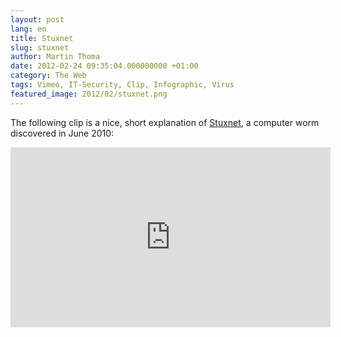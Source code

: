 ```yaml
---
layout: post
lang: en
title: Stuxnet
slug: stuxnet
author: Martin Thoma
date: 2012-02-24 09:35:04.000000000 +01:00
category: The Web
tags: Vimeo, IT-Security, Clip, Infographic, Virus
featured_image: 2012/02/stuxnet.png
---
```

The following clip is a nice, short explanation of <a href="http://en.wikipedia.org/wiki/Stuxnet">Stuxnet</a>, a computer worm discovered in June 2010:

<iframe src="http://player.vimeo.com/video/25118844?title=0&amp;byline=0&amp;portrait=0" width="512" height="288" frameborder="0" webkitAllowFullScreen mozallowfullscreen allowFullScreen></iframe>
